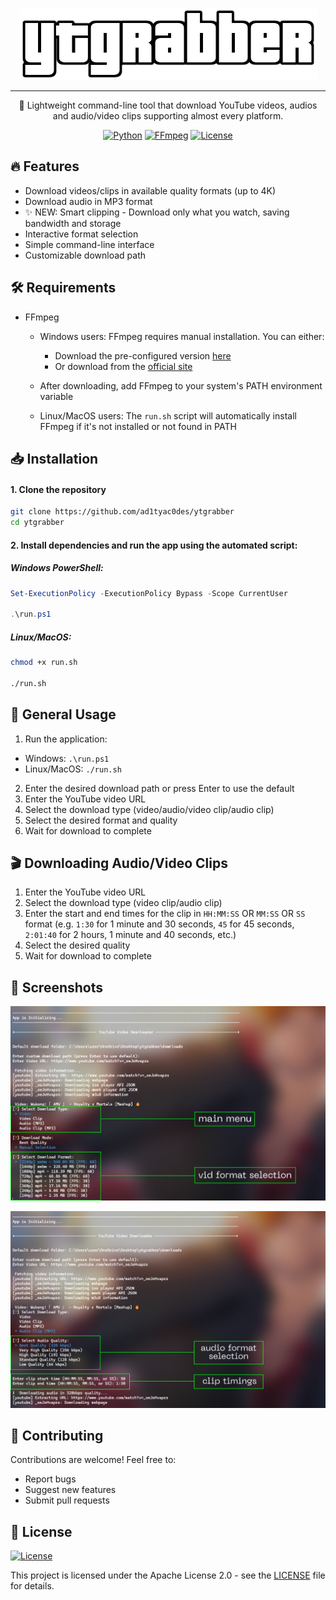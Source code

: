 <div align="center">

![YTGrabber](./docs/logo.png)

<hr>

🎥 Lightweight command-line tool that download YouTube videos, audios and audio/video clips supporting almost every platform.

[![Python](https://img.shields.io/badge/Python-FFD43B?style=for-the-badge&logo=python&logoColor=blue)](https://www.python.org/)
[![FFmpeg](https://shields.io/badge/FFmpeg-%23171717.svg?logo=ffmpeg&style=for-the-badge&labelColor=171717&logoColor=5cb85c)](https://ffmpeg.org/)
[![License](https://img.shields.io/badge/license-Apache%202.0-orange.svg?style=for-the-badge)](LICENSE)

</div>

## 🔥 Features

- Download videos/clips in available quality formats (up to 4K)
- Download audio in MP3 format 
- ✨ NEW: Smart clipping - Download only what you watch, saving bandwidth and storage
- Interactive format selection
- Simple command-line interface
- Customizable download path

## 🛠️ Requirements

- FFmpeg
  - Windows users: FFmpeg requires manual installation. You can either:
    - Download the pre-configured version [here](https://drive.google.com/file/d/1dUmR4yQwsSH_h2bSUYTa9NOjui8g3zgQ/view?usp=drive_link)
    - Or download from the [official site](https://ffmpeg.org/download.html)
  - After downloading, add FFmpeg to your system's PATH environment variable

  - Linux/MacOS users: The `run.sh` script will automatically install FFmpeg if it's not installed or not found in PATH

## 📥 Installation

#### 1. Clone the repository
```bash
git clone https://github.com/ad1tyac0des/ytgrabber
cd ytgrabber
```

#### 2. Install dependencies and run the app using the automated script:

##### *Windows PowerShell*:
```powershell
Set-ExecutionPolicy -ExecutionPolicy Bypass -Scope CurrentUser

.\run.ps1
```


##### *Linux/MacOS*:
```bash
chmod +x run.sh

./run.sh
```

## 🚀 General Usage

1. Run the application:
  - Windows: `.\run.ps1`
  - Linux/MacOS: `./run.sh`

2. Enter the desired download path or press Enter to use the default
3. Enter the YouTube video URL
4. Select the download type (video/audio/video clip/audio clip)
5. Select the desired format and quality
6. Wait for download to complete

## 🎬 Downloading Audio/Video Clips

1. Enter the YouTube video URL
2. Select the download type (video clip/audio clip)
3. Enter the start and end times for the clip in `HH:MM:SS` OR `MM:SS` OR `SS` format (e.g. `1:30` for 1 minute and 30 seconds, `45` for 45 seconds, `2:01:40` for 2 hours, 1 minute and 40 seconds, etc.)
4. Select the desired quality
5. Wait for download to complete

## 📸 Screenshots

<div align="center">

![Screenshot 1](./docs/screenshots/screenshot1.png)

![Screenshot 2](./docs/screenshots/screenshot2.png)

</div>

## 🤝 Contributing

Contributions are welcome! Feel free to:

- Report bugs
- Suggest new features
- Submit pull requests

## 📄 License 
[![License](https://img.shields.io/badge/license-Apache%202.0-orange.svg?style=for-the-badge)](LICENSE)
<br>

This project is licensed under the Apache License 2.0 - see the [LICENSE](LICENSE) file for details.